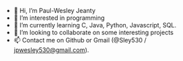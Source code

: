 - 👋 Hi, I’m Paul-Wesley Jeanty
- 👀 I’m interested in programming
- 🌱 I’m currently learning C, Java, Python, Javascript, SQL.
- 💞️ I’m looking to collaborate on some interesting projects
- 📫 Contact me on Github or Gmail (@Sley530 / jpwesley530@gmail.com).

<!---
Sley530/Sley530 is a ✨ special ✨ repository because its `README.md` (this file) appears on your GitHub profile.
You can click the Preview link to take a look at your changes.
--->
